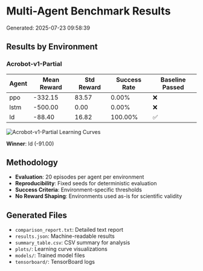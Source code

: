 # Multi-Agent Benchmark Results

Generated: 2025-07-23 09:58:39

## Results by Environment

### Acrobot-v1-Partial

| Agent | Mean Reward | Std Reward | Success Rate | Baseline Passed |
|-------|-------------|------------|--------------|----------------|
| ppo | -332.15 | 83.57 | 0.00% | ❌ |
| lstm | -500.00 | 0.00 | 0.00% | ❌ |
| ld | -88.40 | 16.82 | 100.00% | ✅ |

![Acrobot-v1-Partial Learning Curves](plots/Acrobot-v1-Partial_comparison.png)

**Winner**: ld (-91.00)

## Methodology

- **Evaluation**: 20 episodes per agent per environment
- **Reproducibility**: Fixed seeds for deterministic evaluation
- **Success Criteria**: Environment-specific thresholds
- **No Reward Shaping**: Environments used as-is for scientific validity

## Generated Files

- `comparison_report.txt`: Detailed text report
- `results.json`: Machine-readable results
- `summary_table.csv`: CSV summary for analysis
- `plots/`: Learning curve visualizations
- `models/`: Trained model files
- `tensorboard/`: TensorBoard logs
